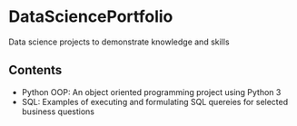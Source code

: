 # DataSciencePortfolio
Data science projects to demonstrate knowledge and skills

## Contents
- Python OOP: An object oriented programming project using Python 3
- SQL: Examples of executing and formulating SQL quereies for selected business questions
